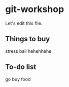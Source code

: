 # git-workshop
Let's edit this file.

## Things to buy
stress ball hehehhehe

## To-do list
go buy food
